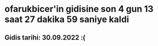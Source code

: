 # ofarukbicer'in gidisine son 4 gun 13 saat 27 dakika 59 saniye kaldi

## Gidis tarihi: 30.09.2022 :(